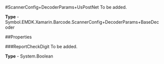 #ScannerConfig+DecoderParams+UsPostNet
To be added.

**Type** - Symbol.EMDK.Xamarin.Barcode.ScannerConfig+DecoderParams+BaseDecoder

##Properties

###ReportCheckDigit
To be added.

**Type** - System.Boolean


